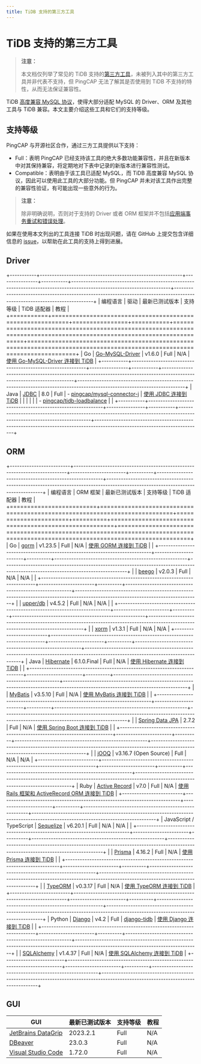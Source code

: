 ```yaml
---
title: TiDB 支持的第三方工具
---
```


# TiDB 支持的第三方工具

> **注意：**
>
> 本文档仅列举了常见的 TiDB 支持的[第三方工具](https://en.wikipedia.org/wiki/Third-party_source)，未被列入其中的第三方工具并非代表不支持，但 PingCAP 无法了解其是否使用到 TiDB 不支持的特性，从而无法保证兼容性。

TiDB [高度兼容 MySQL 协议](/mysql-compatibility.md)，使得大部分适配 MySQL 的 Driver、ORM 及其他工具与 TiDB 兼容。本文主要介绍这些工具和它们的支持等级。

## 支持等级

PingCAP 与开源社区合作，通过三方工具提供以下支持：

- Full：表明 PingCAP 已经支持该工具的绝大多数功能兼容性，并且在新版本中对其保持兼容，将定期地对下表中记录的新版本进行兼容性测试。
- Compatible：表明由于该工具已适配 MySQL，而 TiDB 高度兼容 MySQL 协议，因此可以使用此工具的大部分功能。但 PingCAP 并未对该工具作出完整的兼容性验证，有可能出现一些意外的行为。

> **注意：**
>
> 除非明确说明，否则对于支持的 Driver 或者 ORM 框架并不包括[应用端事务重试和错误处理](/develop/dev-guide-transaction-troubleshoot.md#应用端重试和错误处理)。

如果在使用本文列出的工具连接 TiDB 时出现问题，请在 GitHub 上提交包含详细信息的 [issue](https://github.com/pingcap/tidb/issues/new?assignees=&labels=type%2Fquestion&template=general-question.md)，以帮助在此工具的支持上得到进展。

## Driver

+-----------+-----------------------------------------------------------+----------------+-----------+-----------------------------------------------------------------------------------------------------------------------+--------------------------------------------------------------------------------------------------------------------------+
| 编程语言  | 驱动                                                      | 最新已测试版本 | 支持等级  | TiDB 适配器                                                                                                           | 教程                                                                                                                     |
+===========+===========================================================+================+===========+=======================================================================================================================+==========================================================================================================================+
| Go        | [Go-MySQL-Driver](https://github.com/go-sql-driver/mysql) | v1.6.0         | Full      | N/A                                                                                                                   | [使用 Go-MySQL-Driver 连接到 TiDB](https://docs.pingcap.com/zh/tidb/v6.5/dev-guide-sample-application-golang-sql-driver) |
+-----------+-----------------------------------------------------------+----------------+-----------+-----------------------------------------------------------------------------------------------------------------------+--------------------------------------------------------------------------------------------------------------------------+
| Java      | [JDBC](https://dev.mysql.com/downloads/connector/j/)      | 8.0            | Full      | - [pingcap/mysql-connector-j](https://docs.pingcap.com/zh/tidb/v6.5/dev-guide-choose-driver-or-orm#java-drivers)      | [使用 JDBC 连接到 TiDB](https://docs.pingcap.com/zh/tidb/v6.5/dev-guide-sample-application-java-jdbc)                    |
|           |                                                           |                |           | - [pingcap/tidb-loadbalance](https://docs.pingcap.com/zh/tidb/v6.5/dev-guide-choose-driver-or-orm#tidb-loadbalance)   |                                                                                                                          |
+-----------+-----------------------------------------------------------+----------------+-----------+-----------------------------------------------------------------------------------------------------------------------+--------------------------------------------------------------------------------------------------------------------------+

## ORM

+-------------------------+---------------------------------------------------------------------------+-----------------------+----------+-------------------------------------------------------+---------------------------------------------------------------------------------------------------------------------------------+
| 编程语言                | ORM 框架                                                                  | 最新已测试版本        | 支持等级 | TiDB 适配器                                           | 教程                                                                                                                            |
+=========================+===========================================================================+=======================+==========+=======================================================+=================================================================================================================================+
| Go                      | [gorm](https://github.com/go-gorm/gorm)                                   | v1.23.5               | Full     | N/A                                                   | [使用 GORM 连接到 TiDB](https://docs.pingcap.com/zh/tidb/v6.5/dev-guide-sample-application-golang-gorm)                         |
|                         +---------------------------------------------------------------------------+-----------------------+----------+-------------------------------------------------------+---------------------------------------------------------------------------------------------------------------------------------+
|                         | [beego](https://github.com/beego/beego)                                   | v2.0.3                | Full     | N/A                                                   | N/A                                                                                                                             |
|                         +---------------------------------------------------------------------------+-----------------------+----------+-------------------------------------------------------+---------------------------------------------------------------------------------------------------------------------------------+
|                         | [upper/db](https://github.com/upper/db)                                   | v4.5.2                | Full     | N/A                                                   | N/A                                                                                                                             |
|                         +---------------------------------------------------------------------------+-----------------------+----------+-------------------------------------------------------+---------------------------------------------------------------------------------------------------------------------------------+
|                         | [xorm](https://gitea.com/xorm/xorm)                                       | v1.3.1                | Full     | N/A                                                   | N/A                                                                                                                             |
+-------------------------+---------------------------------------------------------------------------+-----------------------+----------+-------------------------------------------------------+---------------------------------------------------------------------------------------------------------------------------------+
| Java                    | [Hibernate](https://hibernate.org/orm/)                                   | 6.1.0.Final           | Full     | N/A                                                   | [使用 Hibernate 连接到 TiDB](https://docs.pingcap.com/zh/tidb/v6.5/dev-guide-sample-application-java-hibernate)                 |
|                         +---------------------------------------------------------------------------+-----------------------+----------+-------------------------------------------------------+---------------------------------------------------------------------------------------------------------------------------------+
|                         | [MyBatis](https://mybatis.org/mybatis-3/)                                 | v3.5.10               | Full     | N/A                                                   | [使用 MyBatis 连接到 TiDB](https://docs.pingcap.com/zh/tidb/v6.5/dev-guide-sample-application-java-mybatis)                     |
|                         +---------------------------------------------------------------------------+-----------------------+----------+-------------------------------------------------------+---------------------------------------------------------------------------------------------------------------------------------+
|                         | [Spring Data JPA](https://spring.io/projects/spring-data-jpa/)            | 2.7.2                 | Full     | N/A                                                   | [使用 Spring Boot 连接到 TiDB](https://docs.pingcap.com/zh/tidb/v6.5/dev-guide-sample-application-java-spring-boot)             |
|                         +---------------------------------------------------------------------------+-----------------------+----------+-------------------------------------------------------+---------------------------------------------------------------------------------------------------------------------------------+
|                         | [jOOQ](https://github.com/jOOQ/jOOQ)                                      | v3.16.7 (Open Source) | Full     | N/A                                                   | N/A                                                                                                                             |
+-------------------------+---------------------------------------------------------------------------+-----------------------+----------+-------------------------------------------------------+---------------------------------------------------------------------------------------------------------------------------------+
| Ruby                    | [Active Record](https://guides.rubyonrails.org/active_record_basics.html) | v7.0                  | Full     | N/A                                                   | [使用 Rails 框架和 ActiveRecord ORM 连接到 TiDB](https://docs.pingcap.com/zh/tidb/v6.5/dev-guide-sample-application-ruby-rails) |
+-------------------------+---------------------------------------------------------------------------+-----------------------+----------+-------------------------------------------------------+---------------------------------------------------------------------------------------------------------------------------------+
| JavaScript / TypeScript | [Sequelize](https://sequelize.org/)                                       | v6.20.1               | Full     | N/A                                                   | N/A                                                                                                                             |
|                         +---------------------------------------------------------------------------+-----------------------+----------+-------------------------------------------------------+---------------------------------------------------------------------------------------------------------------------------------+
|                         | [Prisma](https://www.prisma.io/)                                          | 4.16.2                | Full     | N/A                                                   | [使用 Prisma 连接到 TiDB](https://docs.pingcap.com/zh/tidb/v6.5/dev-guide-sample-application-nodejs-prisma)                     |
|                         +---------------------------------------------------------------------------+-----------------------+----------+-------------------------------------------------------+---------------------------------------------------------------------------------------------------------------------------------+
|                         | [TypeORM](https://typeorm.io/)                                            | v0.3.17               | Full     | N/A                                                   | [使用 TypeORM 连接到 TiDB](https://docs.pingcap.com/zh/tidb/v6.5/dev-guide-sample-application-nodejs-typeorm)                   |
+-------------------------+---------------------------------------------------------------------------+-----------------------+----------+-------------------------------------------------------+---------------------------------------------------------------------------------------------------------------------------------+
| Python                  | [Django](https://pypi.org/project/Django/)                                | v4.2                  | Full     | [django-tidb](https://github.com/pingcap/django-tidb) | [使用 Django 连接到 TiDB](https://docs.pingcap.com/zh/tidb/v6.5/dev-guide-sample-application-python-django)                     |
|                         +---------------------------------------------------------------------------+-----------------------+----------+-------------------------------------------------------+---------------------------------------------------------------------------------------------------------------------------------+
|                         | [SQLAlchemy](https://www.sqlalchemy.org/)                                 | v1.4.37               | Full     | N/A                                                   | [使用 SQLAlchemy 连接到 TiDB](https://docs.pingcap.com/zh/tidb/v6.5/dev-guide-sample-application-python-sqlalchemy)             |
+-------------------------+---------------------------------------------------------------------------+-----------------------+----------+-------------------------------------------------------+---------------------------------------------------------------------------------------------------------------------------------+

## GUI

| GUI                                                       | 最新已测试版本 | 支持等级 | 教程 |
|-----------------------------------------------------------|-----------------------|---------------|-----|
| [JetBrains DataGrip](https://www.jetbrains.com/datagrip/) | 2023.2.1              | Full          | N/A |
| [DBeaver](https://dbeaver.io/)                            | 23.0.3                | Full          | N/A |
| [Visual Studio Code](https://code.visualstudio.com/)      | 1.72.0                | Full          | N/A |
